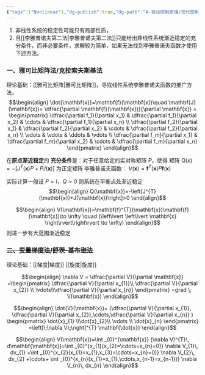 ```yaml
---
{"tags":["Nonlinear"],"dg-publish":true,"dg-path":"A-自动控制原理/现代控制理论/李雅普诺夫方法在非线性系统中的应用.md","permalink":"/A-自动控制原理/现代控制理论/李雅普诺夫方法在非线性系统中的应用/","dgPassFrontmatter":true,"noteIcon":"","created":"2024-11-10T23:37:14.064+08:00","updated":"2025-04-14T11:46:31.095+08:00"}
---
```



1. 非线性系统的稳定性可能只有局部性质，
2. 且[[李雅普诺夫第二法\|李雅普诺夫第二法]]只能给出非线性系统渐近稳定的充分条件，而非必要条件，求解较为简单，如果无法找到李雅普诺夫函数才使用下述方法。
### 一、雅可比矩阵法/克拉索夫斯基法
理论基础：[[雅可比矩阵\|雅可比矩阵]]，寻找线性系统李雅普诺夫函数的推广方法。
$$\begin{align}
 \dot{\mathbf{x}}=\mathbf{f}(\mathbf{x})\quad \mathbf{J}(\mathbf{x})= \dfrac{\partial \mathbf{f}(\mathbf{x})}{\partial \mathbf{x}}  = \begin{pmatrix} \dfrac{\partial f_1}{\partial x_1} & \dfrac{\partial f_1}{\partial x_2} & \cdots & \dfrac{\partial f_1}{\partial x_n} \\ \dfrac{\partial f_2}{\partial x_1} & \dfrac{\partial f_2}{\partial x_2} & \cdots & \dfrac{\partial f_2}{\partial x_n} \\ \vdots & \vdots & \ddots & \vdots \\ \dfrac{\partial f_m}{\partial x_1} & \dfrac{\partial f_m}{\partial x_2} & \cdots & \dfrac{\partial f_m}{\partial x_n} \end{pmatrix} 
\end{align}$$

在**原点渐近稳定**的 **充分条件**是：对于任意给定的实对称矩阵 $P$，使得
矩阵 $Q(x)=-[J^{T}(\mathbf{x})P+PJ(\mathbf{x})]$ 为正定矩阵
李雅普诺夫函数： $V(\mathbf{x})=\mathbf{f}^{T}(\mathbf{x})P\mathbf{f}(\mathbf{x})$


实际计算一般设 $P=I$，$Q>0$ 则系统在平衡点处渐近稳定
$$\begin{align}
Q(\mathbf{x})=-\left[J^{T}(\mathbf{x})+J(\mathbf{x})\right]>0
\end{align}$$

$$\begin{align}
V(\mathbf{x})=\mathbf{f}^{T}(\mathbf{x})\mathbf{f}(\mathbf{x})\to \infty \quad (\left\lvert  \left\lvert  \mathbf{x}  \right\rvert\right\rvert \to \infty)
\end{align}$$
则进一步有大范围渐近稳定


### ~~二、变量梯度法/舒茨-基布逊法~~
理论基础：[[梯度\|梯度]]  [[旋度\|旋度]]


$$\begin{align}
\nabla V = \dfrac{\partial V}{\partial \mathbf{x}} =\begin{pmatrix}
\dfrac{\partial V}{\partial x_{1}}\\ \dfrac{\partial V}{\partial x_{2}}  \\  \vdots\\\dfrac{\partial V}{\partial x_{n}} 
\end{pmatrix} =grad \; V(\mathbf{x})
\end{align}$$

$$\begin{align}
\dot{V}(\mathbf{x})= (\dfrac{\partial V}{\partial x_{1}}, \dfrac{\partial V}{\partial x_{2}},\cdots,\dfrac{\partial V}{\partial x_{n}}   ) \begin{pmatrix}
\dot{x}_{1} \\\dot{x}_{2}\\ \vdots \\ \dot{x}_{n}
\end{pmatrix} =\left[\;\nabla V\;\right]^{T} \mathbf{\dot{x}}
\end{align}$$

$$\begin{align}
V(\mathbf{x})=\int _{0}^{\mathbf{x}} (\nabla V)^{T}\, d\mathbf{\mathbf{x}}=\int _{0}^{x_{1}(x_{2}=\cdots=x_{n}=0)} \nabla V_{1}\, dx_{1} +\int _{0}^{x_{2}(x_{1}=x_{1},x_{3}=\cdots=x_{n}=0)} \nabla V_{2}\, dx_{2} +\cdots+ \int _{0}^{x_{n}(x_{1}=x_{1},\cdots,x_{n-1}=x_{n-1})} \nabla V_{n}\, dx_{n} 
\end{align}$$

